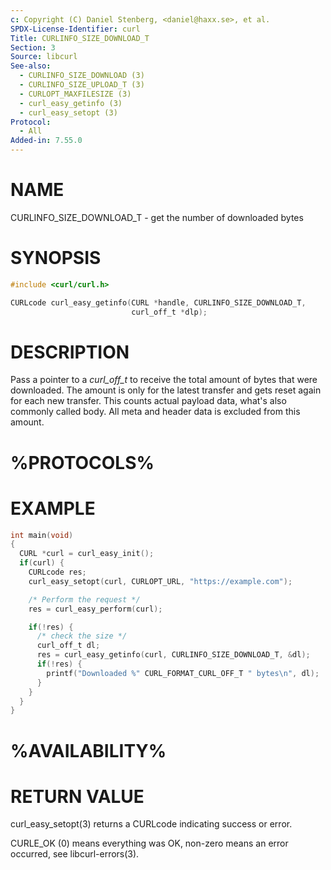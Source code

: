 ```yaml
---
c: Copyright (C) Daniel Stenberg, <daniel@haxx.se>, et al.
SPDX-License-Identifier: curl
Title: CURLINFO_SIZE_DOWNLOAD_T
Section: 3
Source: libcurl
See-also:
  - CURLINFO_SIZE_DOWNLOAD (3)
  - CURLINFO_SIZE_UPLOAD_T (3)
  - CURLOPT_MAXFILESIZE (3)
  - curl_easy_getinfo (3)
  - curl_easy_setopt (3)
Protocol:
  - All
Added-in: 7.55.0
---
```


# NAME

CURLINFO_SIZE_DOWNLOAD_T - get the number of downloaded bytes

# SYNOPSIS

~~~c
#include <curl/curl.h>

CURLcode curl_easy_getinfo(CURL *handle, CURLINFO_SIZE_DOWNLOAD_T,
                           curl_off_t *dlp);
~~~

# DESCRIPTION

Pass a pointer to a *curl_off_t* to receive the total amount of bytes that
were downloaded. The amount is only for the latest transfer and gets reset
again for each new transfer. This counts actual payload data, what's also
commonly called body. All meta and header data is excluded from this amount.

# %PROTOCOLS%

# EXAMPLE

~~~c
int main(void)
{
  CURL *curl = curl_easy_init();
  if(curl) {
    CURLcode res;
    curl_easy_setopt(curl, CURLOPT_URL, "https://example.com");

    /* Perform the request */
    res = curl_easy_perform(curl);

    if(!res) {
      /* check the size */
      curl_off_t dl;
      res = curl_easy_getinfo(curl, CURLINFO_SIZE_DOWNLOAD_T, &dl);
      if(!res) {
        printf("Downloaded %" CURL_FORMAT_CURL_OFF_T " bytes\n", dl);
      }
    }
  }
}
~~~

# %AVAILABILITY%

# RETURN VALUE

curl_easy_setopt(3) returns a CURLcode indicating success or error.

CURLE_OK (0) means everything was OK, non-zero means an error occurred, see
libcurl-errors(3).
